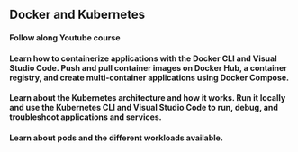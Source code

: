 ## Docker and Kubernetes
#### Follow along Youtube course
#### Learn how to containerize applications with the Docker CLI and Visual Studio Code. Push and pull container images on Docker Hub, a container registry, and create multi-container applications using Docker Compose.
#### Learn about the Kubernetes architecture and how it works. Run it locally and use the Kubernetes CLI and Visual Studio Code to run, debug, and troubleshoot applications and services.
####  Learn about pods and the different workloads available.
